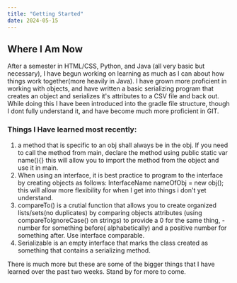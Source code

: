 ```yaml
---
title: "Getting Started"
date: 2024-05-15
---
```


## Where I Am Now

After a semester in HTML/CSS, Python, and Java (all very basic but necessary), I have begun working on learning as much as I can about how things work together(more heavily in Java). I have grown more proficient in working with objects, and have written a basic serializing program that creates an object and serializes it's attributes to a CSV file and back out. While doing this I have been introduced into the gradle file structure, though I dont fully understand it, and have become much more proficient in GIT.

### Things I Have learned most recently:

1) a method that is specific to an obj shall always be in the obj. If you need to call the method from main, declare the method using public static var name(){} this will allow you to import the method from the object and use it in main.
2) When using an interface, it is best practice to program to the interface by creating objects as follows: InterfaceName nameOfObj = new obj(); this will allow more flexibility for when I get into things i don't yet understand.
3) compareTo() is a crutial function that allows you to create organized lists/sets(no duplicates) by comparing objects attributes (using compareToIgnoreCase() on strings) to provide a 0 for the same thing, -number for something before( alphabetically) and a positive number for something after. Use interface comparable.
4) Serializable is an empty interface that marks the class created as something that contains a serializing method.

There is much more but these are some of the bigger things that I have learned over the past two weeks. 
Stand by for more to come. 
